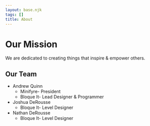 ```yaml
---
layout: base.njk
tags: []
title: About
---
```


# Our Mission

We are dedicated to creating things that inspire & empower others.

## Our Team

-   Andrew Quinn
    -   Minifyre- President
    -   Bloque It- Lead Designer & Programmer
-   Joshua DeRousse
    -   Bloque It- Level Designer
-   Nathan DeRousse
    -   Bloque It- Level Designer
